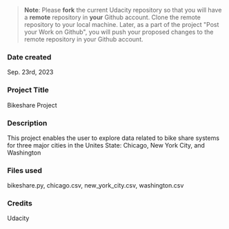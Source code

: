 >**Note**: Please **fork** the current Udacity repository so that you will have a **remote** repository in **your** Github account. Clone the remote repository to your local machine. Later, as a part of the project "Post your Work on Github", you will push your proposed changes to the remote repository in your Github account.

### Date created
Sep. 23rd, 2023

### Project Title
Bikeshare Project

### Description
This project enables the user to explore data related to bike share systems for three major cities in the Unites State: Chicago, New York City, and Washington

### Files used
bikeshare.py, chicago.csv, new_york_city.csv, washington.csv

### Credits
Udacity

